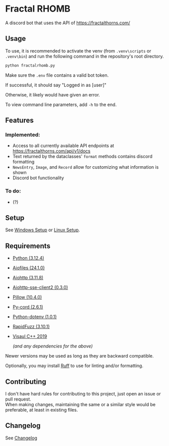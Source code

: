 # Fractal RHOMB

A discord bot that uses the API of https://fractalthorns.com/

## Usage

To use, it is recommended to activate the venv (from `.venv\scripts` or `.venv\bin`) and run the following command in the repository's root directory.

```bat
python fractalrhomb.py
```

Make sure the `.env` file contains a valid bot token.

If successful, it should say "Logged in as [user]"

Otherwise, it likely would have given an error.

To view command line parameters, add `-h` to the end.

## Features

### Implemented:

- Access to all currently available API endpoints at https://fractalthorns.com/api/v1/docs
- Text returned by the dataclasses' `format` methods contains discord formatting
- `NewsEntry`, `Image`, and `Record` allow for customizing what information is shown
- Discord bot functionality

### To do:

- (?)

## Setup

See [Windows Setup](https://github.com/McAwesome123/fractal-rhomb/wiki/Windows-Setup) or [Linux Setup](https://github.com/McAwesome123/fractal-rhomb/wiki/Linux-Setup).

## Requirements

- [Python (3.12.4)](https://www.python.org/downloads/)
- [Aiofiles (24.1.0)](https://pypi.org/project/aiofiles/24.1.0/)
- [Aiohttp (3.11.8)](https://pypi.org/project/aiohttp/3.11.8/)
- [Aiohttp-sse-client2 (0.3.0)](https://pypi.org/project/aiohttp-sse-client2/0.3.0/)
- [Pillow (10.4.0)](https://pypi.org/project/pillow/10.4.0/)
- [Py-cord (2.6.1)](https://pypi.org/project/py-cord/2.6.0/)
- [Python-dotenv (1.0.1)](https://pypi.org/project/python-dotenv/1.0.1/)
- [RapidFuzz (3.10.1)](https://pypi.org/project/RapidFuzz/3.10.0/)
- [Visaul C++ 2019](https://support.microsoft.com/en-us/help/2977003/the-latest-supported-visual-c-downloads)

	_(and any dependencies for the above)_

Newer versions may be used as long as they are backward compatible.

Optionally, you may install [Ruff](https://pypi.org/project/ruff/) to use for linting and/or formatting.

## Contributing

I don't have hard rules for contributing to this project, just open an issue or pull request.\
When making changes, maintaining the same or a similar style would be preferable, at least in existing files.

## Changelog

See [Changelog](CHANGELOG.md)
